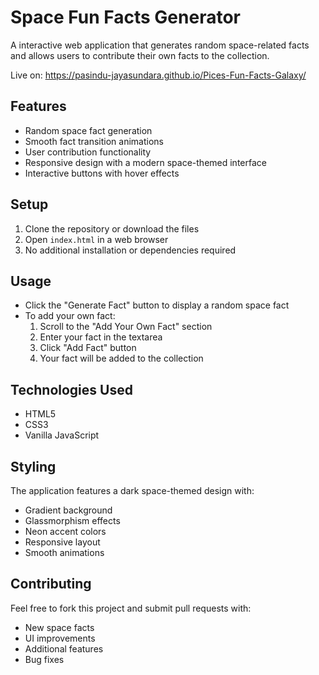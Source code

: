 # Space Fun Facts Generator

A interactive web application that generates random space-related facts and allows users to contribute their own facts to the collection.

Live on: https://pasindu-jayasundara.github.io/Pices-Fun-Facts-Galaxy/

## Features

- Random space fact generation
- Smooth fact transition animations
- User contribution functionality
- Responsive design with a modern space-themed interface
- Interactive buttons with hover effects

## Setup

1. Clone the repository or download the files
2. Open `index.html` in a web browser
3. No additional installation or dependencies required

## Usage

- Click the "Generate Fact" button to display a random space fact
- To add your own fact:
  1. Scroll to the "Add Your Own Fact" section
  2. Enter your fact in the textarea
  3. Click "Add Fact" button
  4. Your fact will be added to the collection

## Technologies Used

- HTML5
- CSS3
- Vanilla JavaScript

## Styling

The application features a dark space-themed design with:
- Gradient background
- Glassmorphism effects
- Neon accent colors
- Responsive layout
- Smooth animations

## Contributing

Feel free to fork this project and submit pull requests with:
- New space facts
- UI improvements
- Additional features
- Bug fixes


